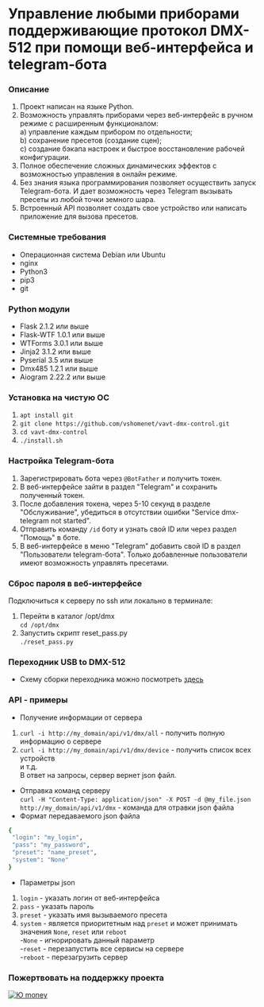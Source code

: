 Управление любыми приборами поддерживающие протокол DMX-512 при помощи веб-интерфейса и telegram-бота
===
### Описание
1. Проект написан на языке Python. 
2. Возможность управлять приборами через веб-интерфейс в ручном режиме с расширенным функционалом: \
a) управление каждым прибором по отдельности; \
b) сохранение пресетов (создание сцен); \
с) создание бэкапа настроек и быстрое восстановление рабочей конфигурации.
3. Полное обеспечение сложных динамических эффектов с возможностью управления  в онлайн режиме. 
4. Без знания языка программирования позволяет осуществить запуск Telegram-бота. И дает возможность через Telegram вызывать пресеты из любой точки земного шара.
5. Встроенный API позволяет создать свое устройство или написать приложение для вызова пресетов.

### Системные требования
* Операционная система Debian или Ubuntu
* nginx
* Python3
* pip3
* git

### Python модули
* Flask 2.1.2 или выше
* Flask-WTF 1.0.1 или выше
* WTForms 3.0.1 или выше
* Jinja2 3.1.2 или выше
* Pyserial 3.5 или выше
* Dmx485 1.2.1 или выше
* Aiogram 2.22.2 или выше

### Установка на чистую ОС
1. `apt install git`
2. `git clone https://github.com/vshomenet/vavt-dmx-control.git`
3. `cd vavt-dmx-control` 
4. `./install.sh`

###  Настройка Telegram-бота
1. Зарегистрировать бота через `@BotFather` и получить токен.
2. В веб-интерфейсе зайти в раздел "Telegram" и сохранить полученный токен.
3. После добавления токена, через 5-10 секунд в разделе "Обслуживание", убедиться в отсутствии ошибки "Service dmx-telegram not started".
4. Отправить команду `/id` боту и узнать свой ID или через раздел "Помощь" в боте.
5. В веб-интерфейсе в меню "Telegram" добавить свой ID в раздел "Пользователи telegram-бота". Только добавленные пользователи имеют возможность управлять пресетами.

### Сброс пароля в веб-интерфейсе
Подключиться к серверу по ssh или локально в терминале:
1. Перейти в каталог /opt/dmx \
`cd /opt/dmx`
2. Запустить скрипт reset_pass.py \
`./reset_pass.py` 

### Переходник USB to DMX-512
* Схему сборки переходника можно посмотреть [здесь](circuit_diagram)

### API - примеры
* Получение информации от сервера
1. `curl -i http://my_domain/api/v1/dmx/all` - получить полную информацию о сервере
2. `curl -i http://my_domain/api/v1/dmx/device` - получить список всех устройств \
и т.д.\
В ответ на запросы, сервер вернет json файл.
* Отправка команд серверу\
`curl -H "Content-Type: application/json" -X POST -d @my_file.json http://my_domain/api/v1/dmx` - команда для отравки json файла
* Формат передаваемого json файла
```rb
{
 "login": "my_login", 
 "pass": "my_password", 
 "preset": "name_preset",
 "system": "None"
}
```
* Параметры json 
1. `login` - указать логин от веб-интерфейса 
2. `pass` - указать пароль 
3. `preset` - указать имя вызываемого пресета 
4. `system` - является приоритетным над `preset` и может принимать значения `None`, `reset` или `reboot` \
-`None` -  игнорировать данный параметр \
-`reset` -  перезапустить все сервисы на сервере \
-`reboot` - перезагрузить сервер

### Пожертвовать на поддержку проекта
[![Ю money](https://www.paypalobjects.com/en_US/i/btn/btn_donateCC_LG.gif)](https://yoomoney.ru/fundraise/BipPxgNsYWg.221118)

